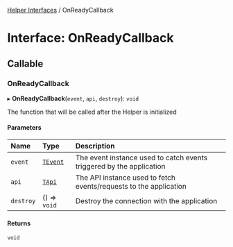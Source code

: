 [Helper Interfaces](../README.md) / OnReadyCallback

# Interface: OnReadyCallback

## Callable

### OnReadyCallback

▸ **OnReadyCallback**(`event`, `api`, `destroy`): `void`

The function that will be called after the Helper is initialized

#### Parameters

| Name | Type | Description |
| :------ | :------ | :------ |
| `event` | [`TEvent`](TEvent.md) | The event instance used to catch events triggered by the application |
| `api` | [`TApi`](TApi.md) | The API instance used to fetch events/requests to the application |
| `destroy` | () => `void` | Destroy the connection with the application |

#### Returns

`void`
